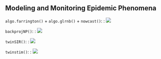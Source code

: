 ## Modeling and Monitoring Epidemic Phenomena

`algo.farrington()` + `algo.glrnb()` + `nowcast()`:
: ![](../www/detectandnowcast.png)

`backprojNP()`:
: ![](../www/backproj.png)

`twinSIR()`:
: ![](../www/mpbb-intensity.png)

`twinstim()`:
: ![](../www/imdepifit.png)
